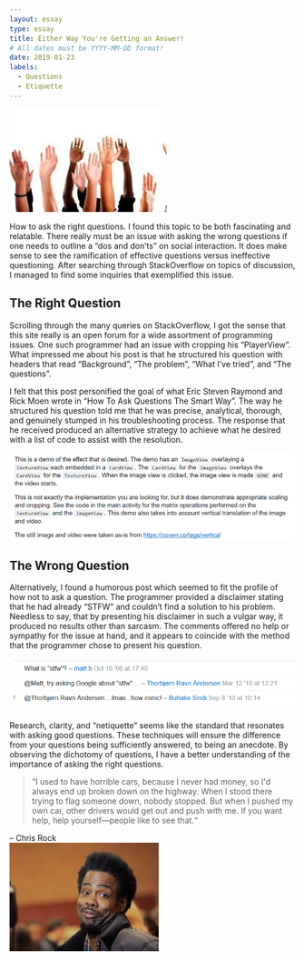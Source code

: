 ```yaml
---
layout: essay
type: essay
title: Either Way You're Getting an Answer!
# All dates must be YYYY-MM-DD format!
date: 2019-01-23
labels:
  - Questions
  - Etiquette
---
```


<img class="ui medium left floated image" src="../images/Question.jpg">

How to ask the right questions.  I found this topic to be both fascinating and relatable.  There really must be an issue with asking the wrong questions if one needs to outline a “dos and don’ts” on social interaction.  It does make sense to see the ramification of effective questions versus ineffective questioning.  After searching through StackOverflow on topics of discussion, I managed to find some inquiries that exemplified this issue.

## The Right Question

Scrolling through the many queries on StackOverflow, I got the sense that this site really is an open forum for a wide assortment of programming issues.  One such programmer had an issue with cropping his “PlayerView”.  What impressed me about his post is that he structured his question with headers that read “Background”, “The problem”, “What I’ve tried”, and “The questions”.  

I felt that this post personified the goal of what Eric Steven Raymond and Rick Moen wrote in “How To Ask Questions The Smart Way”.  The way he structured his question told me that he was precise, analytical, thorough, and genuinely stumped in his troubleshooting process.  The response that he received produced an alternative strategy to achieve what he desired with a list of code to assist with the resolution.

<img class="ui large left image" src="../images/Right.PNG">

## The Wrong Question
Alternatively, I found a humorous post which seemed to fit the profile of how not to ask a question.  The programmer provided a disclaimer stating that he had already “STFW” and couldn’t find a solution to his problem.  Needless to say, that by presenting his disclaimer in such a vulgar way, it produced no results other than sarcasm.  The comments offered no help or sympathy for the issue at hand, and it appears to coincide with the method that the programmer chose to present his question.

<img class="ui large left image" src="../images/Wrong.PNG">

Research, clarity, and “netiquette” seems like the standard that resonates with asking good questions.  These techniques will ensure the difference from your questions being sufficiently answered, to being an anecdote.  By observing the dichotomy of questions, I have a better understanding of the importance of asking the right questions.

<blockquote cite="http://www.oprah.com/spirit/chris-rock-interview-chris-rocks-best-advice#ixzz5dUrG1EQH">
    <p>“I used to have horrible cars, because I never had money, so I'd always end up broken down on the highway. When I stood there trying to flag someone down, nobody stopped. But when I pushed my own car, other drivers would get out and push with me.  If you want help, help yourself—people like to see that.“</p>
</blockquote>
<footer position="right">
  – Chris Rock
</footer>

<img class="ui small left centered floated image" src="../images/ChrisRock.jpg">
